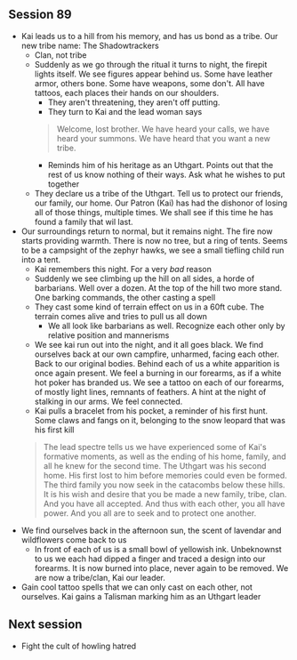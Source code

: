## Session 89
* Kai leads us to a hill from his memory, and has us bond as a tribe. Our new tribe name: The Shadowtrackers
  * Clan, not tribe
  * Suddenly as we go through the ritual it turns to night, the firepit lights itself. We see figures appear behind us. Some have leather armor, others bone. Some have weapons, some don't. All have tattoos, each places their hands on our shoulders.
    * They aren't threatening, they aren't off putting.
    * They turn to Kai and the lead woman says
    > Welcome, lost brother. We have heard your calls, we have heard your summons. We have heard that you want a new tribe.
    * Reminds him of his heritage as an Uthgart. Points out that the rest of us know nothing of their ways. Ask what he wishes to put together
  * They declare us a tribe of the Uthgart. Tell us to protect our friends, our family, our home. Our Patron (Kai) has had the dishonor of losing all of those things, multiple times. We shall see if this time he has found a family that wil last.
* Our surroundings return to normal, but it remains night. The fire now starts providing warmth. There is now no tree, but a ring of tents. Seems to be a campsight of the zephyr hawks, we see a small tiefling child run into a tent.
  * Kai remembers this night. For a very _bad_ reason
  * Suddenly we see climbing up the hill on all sides, a horde of barbarians. Well over a dozen. At the top of the hill two more stand. One barking commands, the other casting a spell
  * They cast some kind of terrain effect on us in a 60ft cube. The terrain comes alive and tries to pull us all down
    * We all look like barbarians as well. Recognize each other only by relative position and mannerisms
  * We see kai run out into the night, and it all goes black. We find ourselves back at our own campfire, unharmed, facing each other. Back to our original bodies. Behind each of us a white apparition is once again present. We feel a burning in our forearms, as if a white hot poker has branded us. We see a tattoo on each of our forearms, of mostly light lines, remnants of feathers. A hint at the night of stalking in our arms. We feel connected.
  * Kai pulls a bracelet from his pocket, a reminder of his first hunt. Some claws and fangs on it, belonging to the snow leopard that was his first kill
  > The lead spectre tells us we have experienced some of Kai's formative moments, as well as the ending of his home, family, and all he knew for the second time. The Uthgart was his second home. His first lost to him before memories could even be formed. The third family you now seek in the catacombs below these hills. It is his wish and desire that you be made a new family, tribe, clan. And you have all accepted. And thus with each other, you all have power. And you all are to seek and to protect one another.
* We find ourselves back in the afternoon sun, the scent of lavendar and wildflowers come back to us
  * In front of each of us is a small bowl of yellowish ink. Unbeknownst to us we each had dipped a finger and traced a design into our forearms. It is now burned into place, never again to be removed. We are now a tribe/clan, Kai our leader.
* Gain cool tattoo spells that we can only cast on each other, not ourselves. Kai gains a Talisman marking him as an Uthgart leader

## Next session
* Fight the cult of howling hatred

